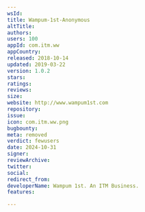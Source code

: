 ```yaml
---
wsId: 
title: Wampum-1st-Anonymous
altTitle: 
authors: 
users: 100
appId: com.itm.ww
appCountry: 
released: 2018-10-14
updated: 2019-03-22
version: 1.0.2
stars: 
ratings: 
reviews: 
size: 
website: http://www.wampum1st.com
repository: 
issue: 
icon: com.itm.ww.png
bugbounty: 
meta: removed
verdict: fewusers
date: 2024-10-31
signer: 
reviewArchive: 
twitter: 
social: 
redirect_from: 
developerName: Wampum 1st. An ITM Business.
features: 

---
```



